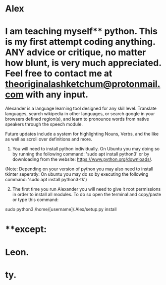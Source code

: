 # Alex

# I am teaching myself** python. This is my first attempt coding anything. ANY advice or critique, no matter how blunt, is very much appreciated. Feel free to contact me at theoriginalashketchum@protonmail.com with any input.

Alexander is a language learning tool designed for any skil level. Translate languages, search wikipedia in other languages, or search google in your browsers defined region(s), and learn to pronounce words from native speakers through the speech module.

Future updates include a system for highlighting Nouns, Verbs, and the like as well as scroll over definitions and more.

1. You will need to install python individually. On Ubuntu you may doing so by running the following command: 'sudo apt install python3' or by downloading from the website: https://www.python.org/downloads/.

(Note: Depending on your version of python you may also need to install tkinter seperatly: On ubuntu you may do so by executing the following command: 'sudo apt install python3-tk')

2. The first time you run Alexander you will need to give it root permissions in order to install all modules. To do so open the terminal and copy/paste or type this command:

sudo python3 /home/[username]/.Alex/setup.py install

# **except:
#      Leon.
#      ty.
